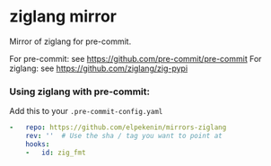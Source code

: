 ziglang mirror
==============

Mirror of ziglang for pre-commit.

For pre-commit: see https://github.com/pre-commit/pre-commit
For ziglang: see https://github.com/ziglang/zig-pypi

### Using ziglang with pre-commit:

Add this to your `.pre-commit-config.yaml`

```yaml
-   repo: https://github.com/elpekenin/mirrors-ziglang
    rev: ''  # Use the sha / tag you want to point at
    hooks:
    -   id: zig_fmt
```
